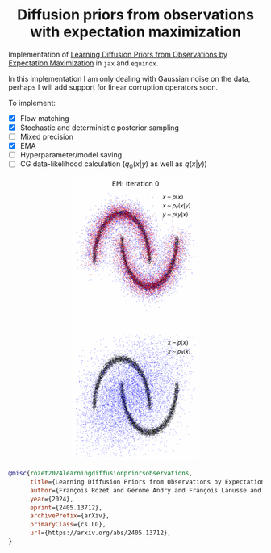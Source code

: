 <h1 align='center'>Diffusion priors from observations with expectation maximization</h1>

Implementation of [Learning Diffusion Priors from Observations by Expectation Maximization](https://arxiv.org/abs/2405.13712) in `jax` and `equinox`.

In this implementation I am only dealing with Gaussian noise on the data, perhaps I will add support for linear corruption operators soon.

To implement:
- [x] Flow matching
- [x] Stochastic and deterministic posterior sampling
- [ ] Mixed precision
- [x] EMA
- [ ] Hyperparameter/model saving
- [ ] CG data-likelihood calculation ($q_0(x|y)$ as well as $q(x|y)$)

<div align="center">
    <img src="assets/training.gif" width="50%">
</div>

```bibtex
@misc{rozet2024learningdiffusionpriorsobservations,
      title={Learning Diffusion Priors from Observations by Expectation Maximization}, 
      author={François Rozet and Gérôme Andry and François Lanusse and Gilles Louppe},
      year={2024},
      eprint={2405.13712},
      archivePrefix={arXiv},
      primaryClass={cs.LG},
      url={https://arxiv.org/abs/2405.13712}, 
}
```